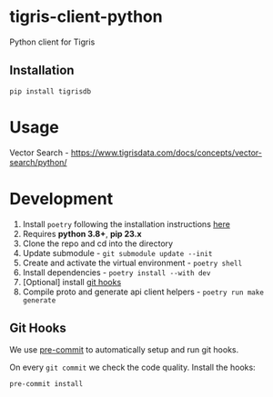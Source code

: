 # tigris-client-python

Python client for Tigris

## Installation

```commandline
pip install tigrisdb
```

# Usage

Vector Search - https://www.tigrisdata.com/docs/concepts/vector-search/python/


# Development

1. Install `poetry` following the installation instructions [here](https://python-poetry.org/docs/#installation)
2. Requires **python 3.8+**, **pip 23.x**
3. Clone the repo and cd into the directory
4. Update submodule - `git submodule update --init`
5. Create and activate the virtual environment - `poetry shell`
6. Install dependencies - `poetry install --with dev`
7. [Optional] install [git hooks](#git-hooks)
8. Compile proto and generate api client helpers - `poetry run make generate`

## Git Hooks

We use [pre-commit](https://pre-commit.com/index.html) to automatically
setup and run git hooks.

On every `git commit` we check the code quality. Install the hooks:

```commandline
pre-commit install
```
